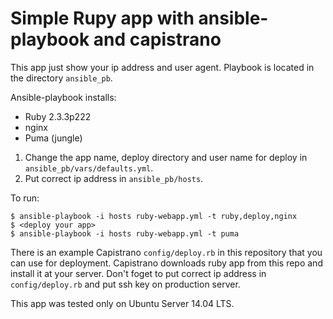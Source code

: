 # Simple Rupy app with ansible-playbook and capistrano 
This app just show your ip address and user agent.
Playbook is located in the directory `ansible_pb`. 

Ansible-playbook installs:

- Ruby 2.3.3p222   
- nginx
- Puma (jungle)

1. Change the app name, deploy directory and user name for deploy in <code>ansible_pb/vars/defaults.yml</code>.
2. Put correct ip address in `ansible_pb/hosts`.

To run:

    $ ansible-playbook -i hosts ruby-webapp.yml -t ruby,deploy,nginx
    $ <deploy your app>
    $ ansible-playbook -i hosts ruby-webapp.yml -t puma

There is an example Capistrano `config/deploy.rb` in this repository that you can use for deployment.
Capistrano downloads ruby app from this repo and install it at your server. Don't foget to put correct ip address in `config/deploy.rb` and put ssh key on production server.

This app was tested only on Ubuntu Server 14.04 LTS.
